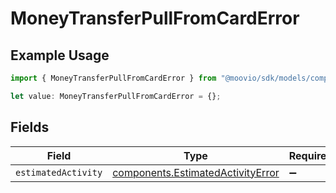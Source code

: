 # MoneyTransferPullFromCardError

## Example Usage

```typescript
import { MoneyTransferPullFromCardError } from "@moovio/sdk/models/components";

let value: MoneyTransferPullFromCardError = {};
```

## Fields

| Field                                                                                  | Type                                                                                   | Required                                                                               | Description                                                                            |
| -------------------------------------------------------------------------------------- | -------------------------------------------------------------------------------------- | -------------------------------------------------------------------------------------- | -------------------------------------------------------------------------------------- |
| `estimatedActivity`                                                                    | [components.EstimatedActivityError](../../models/components/estimatedactivityerror.md) | :heavy_minus_sign:                                                                     | N/A                                                                                    |